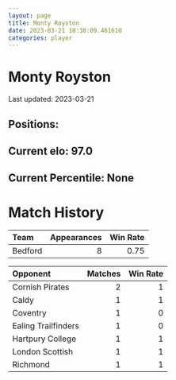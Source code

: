 ```yaml
---  
layout: page  
title: Monty Royston  
date: 2023-03-21 18:38:09.461610  
categories: player  
---
```

# Monty Royston


Last updated: 2023-03-21
## Positions: 

## Current elo: 97.0

## Current Percentile: None

# Match History


| Team    |   Appearances |   Win Rate |
|:--------|--------------:|-----------:|
| Bedford |             8 |       0.75 |

| Opponent            |   Matches |   Win Rate |
|:--------------------|----------:|-----------:|
| Cornish Pirates     |         2 |          1 |
| Caldy               |         1 |          1 |
| Coventry            |         1 |          0 |
| Ealing Trailfinders |         1 |          0 |
| Hartpury College    |         1 |          1 |
| London Scottish     |         1 |          1 |
| Richmond            |         1 |          1 |
